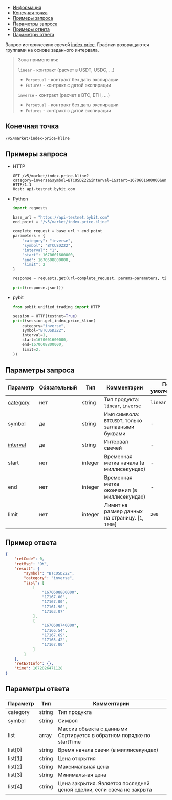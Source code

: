 - [Информация](#информация)
- [Конечная точка](#конечная-точка)
- [Примеры запроса](#примеры-запроса)
- [Параметры запроса](#параметры-запроса)
- [Примеры ответа](#примеры-ответа)
- [Параметры ответа](#параметры-ответа)

<a id="информация"></a>

Запрос исторических свечей
[index price](https://www.bybit.com/en-US/help-center/s/article/Glossary-Bybit-Trading-Terms). Графики возвращаются
группами на основе заданного интервала.

>Зона применения:  
>
>`linear` - контракт (расчет в USDT, USDC, ...)
>
> - `Perpetual` - контракт без даты экспирации
> - `Futures` - контракт с датой экспирации
>
>`inverse` - контракт (расчет в BTC, ETH, ...)
>
> - `Perpetual` - контракт без даты экспирации
> - `Futures` - контракт с датой экспирации

## Конечная точка

`/v5/market/index-price-kline`

<a id="примеры-запроса"></a>

## Примеры запроса

- HTTP

  ```http
  GET /v5/market/index-price-kline?category=inverse&symbol=BTCUSDZ22&interval=1&start=1670601600000&end=1670608800000&limit=2 HTTP/1.1
  Host: api-testnet.bybit.com
  ```

- Python

  ```python
  import requests

  base_url = "https://api-testnet.bybit.com"
  end_point = "/v5/market/index-price-kline"

  complete_request = base_url + end_point
  parameters = {
      "category": "inverse",
      "symbol": "BTCUSDZ22",
      "interval": "1",
      "start": 1670601600000,
      "end": 1670608800000,
      "limit": 2
  }
  
  response = requests.get(url=complete_request, params=parameters, timeout=10)

  print(response.json())
  ```

- pybit

  ```python
  from pybit.unified_trading import HTTP

  session = HTTP(testnet=True)
  print(session.get_index_price_kline(
      category="inverse",
      symbol="BTCUSDZ22",
      interval=1,
      start=1670601600000,
      end=1670608800000,
      limit=2,
  ))
  ```

<a id="параметры-запроса"></a>

## Параметры запроса

|Параметр  	            	            	            	            |Обязательный  |Тип       |Комментарии                                          |По умолчанию|
|-----------------------------------------------------------------------|--------------|----------|-----------------------------------------------------|------------|
|[category](<../20.Определения значений в запросах и ответах.md#category>)	|нет           |string    |Тип продукта: `linear`, `inverse`                    |`linear`      |
|[symbol](<../20.Определения значений в запросах и ответах.md#symbol>)	    |да            |string    |Имя символа: `BTCUSDT`, только заглавными буквами    |-           |
|[interval](<../20.Определения значений в запросах и ответах.md#interval>)    |да            |string    |Интервал свечей                                      |-           |
|start	           	            	            	                    |нет           |integer   |Временная метка начала (в миллисекундах)                          |-           |
|end               	            	            	                    |нет      	   |integer   |Временная метка окончания (в миллисекундах)                       |-           |
|limit	            	            	            	                |нет      	   |integer   |Лимит на размер данных на страницу. [`1`, `1000`]        |`200`         |

<a id="примеры-ответа"></a>

## Пример ответа

```json
{
    "retCode": 0,
    "retMsg": "OK",
    "result": {
        "symbol": "BTCUSDZ22",
        "category": "inverse",
        "list": [
            [
                "1670608800000",
                "17167.00",
                "17167.00",
                "17161.90",
                "17163.07"
            ],
            [
                "1670608740000",
                "17166.54",
                "17167.69",
                "17165.42",
                "17167.00"
            ]
        ]
    },
    "retExtInfo": {},
    "time": 1672026471128
}
```

<a id="параметры-ответа"></a>

## Параметры ответа

|Параметр  |Тип       |Комментарии                                                                              |
|----------|----------|-----------------------------------------------------------------------------------------|
|category  |string    |Тип продукта                                                                             |
|symbol    |string    |Символ                                                                                   |
|list      |array     |Массив объекта с данными<br>Сортируется в обратном порядке по startTime       |
|list[0]   |string    |Время начала свечи (в миллисекундах)                                                                  |
|list[1]   |string    |Цена открытия                                                                            |
|list[2]   |string    |Максимальная цена                                                                        |
|list[3]   |string    |Минимальная цена                                                                         |
|list[4]   |string    |Цена закрытия. Является последней ценой сделки, если свеча не закрыта                    |
